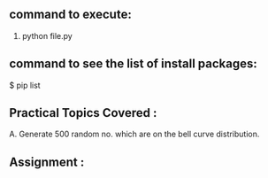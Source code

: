 ## command to execute: 
1. python file.py

## command to see the list of install packages:
$ pip list

## Practical Topics Covered :
A. Generate 500 random no. which are on the bell curve distribution.

## Assignment :
